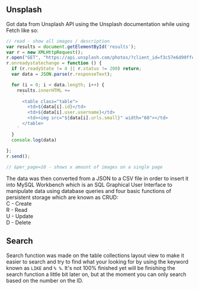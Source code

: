 ## Unsplash

Got data from Unsplash API using the Unsplash documentation while using Fetch like so:
``` Javascript
// read - show all images / description
var results = document.getElementById('results');
var r = new XMLHttpRequest();
r.open("GET", "https://api.unsplash.com/photos/?client_id=f3c57e6d99ffeba8d2a424f2629271bd81c9a32c6c5c5df2a307acf2d81aad27", true);
r.onreadystatechange = function () {
  if (r.readyState != 4 || r.status != 200) return;
  var data = JSON.parse(r.responseText);

  for (i = 0; i < data.length; i++) {
    results.innerHTML +=
      `
      <table class="table">
        <td>${data[i].id}</td>
        <td>${data[i].user.username}</td>
        <td><img src="${data[i].urls.small}" width="60"></td>
      </table>
    `
  }
  console.log(data)
 
};
r.send();

// &per_page=10 - shows x amount of images on a single page
```
The data was then converted from a JSON to a CSV file in order to insert it into MySQL Workbench which is an SQL Graphical User Interface to manipulate data using database queries and four basic functions of persistent storage which are known as CRUD:
<br>C - Create
<br>R - Read
<br>U - Update
<br>D - Delete

## Search
Search function was made on the table collections layout view to make it easier to search and try to find what your looking for by using the keyword known as `LIKE` and `% %`. It's not 100% finished yet will be finishing the search function a little bit later on, but at the moment you can only search based on the number on the ID.
